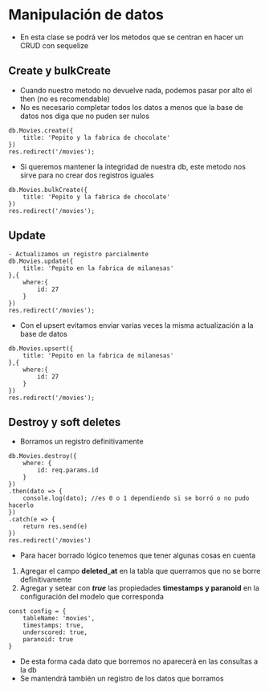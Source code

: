 # Manipulación de datos
- En esta clase se podrá ver los metodos que se centran en hacer un CRUD con sequelize
## Create y bulkCreate
- Cuando nuestro metodo no devuelve nada, podemos pasar por alto el then (no es recomendable)
- No es necesario completar todos los datos a menos que la base de datos nos diga que no puden ser nulos
```
db.Movies.create({
    title: 'Pepito y la fabrica de chocolate'
})
res.redirect('/movies');
```
- Si queremos mantener la integridad de nuestra db, este metodo nos sirve para no crear dos registros iguales
```
db.Movies.bulkCreate({
    title: 'Pepito y la fabrica de chocolate'
})
res.redirect('/movies');
```
## Update
```
- Actualizamos un registro parcialmente
db.Movies.update({
    title: 'Pepito en la fabrica de milanesas'   
},{
    where:{
        id: 27
    }
})
res.redirect('/movies');
```
- Con el upsert evitamos enviar varias veces la misma actualización a la base de datos
```
db.Movies.upsert({
    title: 'Pepito en la fabrica de milanesas'   
},{
    where:{
        id: 27
    }
})
res.redirect('/movies');
```
## Destroy y soft deletes
- Borramos un registro definitivamente
```
db.Movies.destroy({ 
    where: {
        id: req.params.id
    }
})
.then(dato => {
    console.log(dato); //es 0 o 1 dependiendo si se borró o no pudo hacerlo
})
.catch(e => {
    return res.send(e)
})
res.redirect('/movies')
```
- Para hacer borrado lógico tenemos que tener algunas cosas en cuenta
1. Agregar el campo **deleted_at** en la tabla que querramos que no se borre definitivamente
2. Agregar y setear con **_true_** las propiedades **timestamps y paranoid** en la configuración del modelo que corresponda
```
const config = {
    tableName: 'movies',
    timestamps: true,
    underscored: true,
    paranoid: true
}
``` 
- De esta forma cada dato que borremos no aparecerá en las consultas a la db
- Se mantendrá también un registro de los datos que borramos